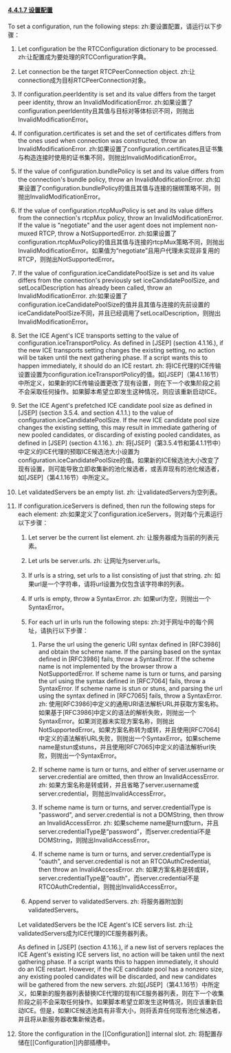 #### [4.4.1.7 设置配置](http://w3c.github.io/webrtc-pc/#set-the-configuration)

To set a configuration, run the following steps:
zh:要设置配置，请运行以下步骤：

1. Let configuration be the RTCConfiguration dictionary to be processed.
zh:让配置成为要处理的RTCConfiguration字典。

2. Let connection be the target RTCPeerConnection object.
zh:让connection成为目标RTCPeerConnection对象。

3. If configuration.peerIdentity is set and its value differs from the target peer identity, throw an InvalidModificationError. 
zh:如果设置了configuration.peerIdentity且其值与目标对等体标识不同，则抛出InvalidModificationError。

4. If configuration.certificates is set and the set of certificates differs from the ones used when connection was constructed, throw an InvalidModificationError.
zh:如果设置了configuration.certificates且证书集与构造连接时使用的证书集不同，则抛出InvalidModificationError。

5. If the value of configuration.bundlePolicy is set and its value differs from the connection's bundle policy, throw an InvalidModificationError.
zh:如果设置了configuration.bundlePolicy的值且其值与连接的捆绑策略不同，则抛出InvalidModificationError。

6. If the value of configuration.rtcpMuxPolicy is set and its value differs from the connection's rtcpMux policy, throw an InvalidModificationError. If the value is "negotiate" and the user agent does not implement non-muxed RTCP, throw a NotSupportedError.
zh:如果设置了configuration.rtcpMuxPolicy的值且其值与连接的rtcpMux策略不同，则抛出InvalidModificationError。如果值为“negotiate”且用户代理未实现非复用的RTCP，则抛出NotSupportedError。

7. If the value of configuration.iceCandidatePoolSize is set and its value differs from the connection's previously set iceCandidatePoolSize, and setLocalDescription has already been called, throw an InvalidModificationError.
zh:如果设置了configuration.iceCandidatePoolSize的值并且其值与连接的先前设置的iceCandidatePoolSize不同，并且已经调用了setLocalDescription，则抛出InvalidModificationError。

8. Set the ICE Agent's ICE transports setting to the value of configuration.iceTransportPolicy. As defined in [JSEP] (section 4.1.16.), if the new ICE transports setting changes the existing setting, no action will be taken until the next gathering phase. If a script wants this to happen immediately, it should do an ICE restart. 
zh: 将ICE代理的ICE传输设置设置为configuration.iceTransportPolicy的值。如[JSEP]（第4.1.16节）中所定义，如果新的ICE传输设置更改了现有设置，则在下一个收集阶段之前不会采取任何操作。如果脚本希望立即发生这种情况，则应该重新启动ICE。

9. Set the ICE Agent's prefetched ICE candidate pool size as defined in [JSEP] (section 3.5.4. and section 4.1.1.) to the value of configuration.iceCandidatePoolSize. If the new ICE candidate pool size changes the existing setting, this may result in immediate gathering of new pooled candidates, or discarding of existing pooled candidates, as defined in [JSEP] (section 4.1.16.). 
zh: 将[JSEP]（第3.5.4节和第4.1.1节中）中定义的ICE代理的预取ICE候选池大小设置为configuration.iceCandidatePoolSize的值。如果新的ICE候选池大小改变了现有设置，则可能导致立即收集新的池化候选者，或丢弃现有的池化候选者，如[JSEP]（第4.1.16节）中所定义。

10. Let validatedServers be an empty list. 
zh: 让validatedServers为空列表。

11. If configuration.iceServers is defined, then run the following steps for each element:
zh:如果定义了configuration.iceServers，则对每个元素运行以下步骤：

	1. Let server be the current list element. 
	zh: 让服务器成为当前的列表元素。

	2. Let urls be server.urls. 
	zh: 让网址为server.urls。

	3. If urls is a string, set urls to a list consisting of just that string. 
	zh: 如果url是一个字符串，请将url设置为仅包含该字符串的列表。

	4. If urls is empty, throw a SyntaxError. 
	zh: 如果url为空，则抛出一个SyntaxError。
	
	5. For each url in urls run the following steps: 
	zh:对于网址中的每个网址，请执行以下步骤：
	
		1. Parse the url using the generic URI syntax defined in [RFC3986] and obtain the scheme name. If the parsing based on the syntax defined in [RFC3986] fails, throw a SyntaxError. If the scheme name is not implemented by the browser throw a NotSupportedError. If scheme name is turn or turns, and parsing the url using the syntax defined in [RFC7064] fails, throw a SyntaxError. If scheme name is stun or stuns, and parsing the url using the syntax defined in [RFC7065] fails, throw a SyntaxError.  
		zh: 使用[RFC3986]中定义的通用URI语法解析URL并获取方案名称。如果基于[RFC3986]中定义的语法的解析失败，则抛出一个SyntaxError。如果浏览器未实现方案名称，则抛出NotSupportedError。如果方案名称转为或转，并且使用[RFC7064]中定义的语法解析URL失败，则抛出一个SyntaxError。如果scheme name是stun或stuns，并且使用[RFC7065]中定义的语法解析url失败，则抛出一个SyntaxError。
		
		2. If scheme name is turn or turns, and either of server.username or server.credential are omitted, then throw an InvalidAccessError. 
		zh: 如果方案名称是转或转，并且省略了server.username或server.credential，则抛出InvalidAccessError。
		
		3. If scheme name is turn or turns, and server.credentialType is "password", and server.credential is not a DOMString, then throw an InvalidAccessError. 
		zh: 如果scheme name是turn或turn，并且server.credentialType是“password”，而server.credential不是DOMString，则抛出InvalidAccessError。
		
		4. If scheme name is turn or turns, and server.credentialType is "oauth", and server.credential is not an RTCOAuthCredential, then throw an InvalidAccessError. 
		zh: 如果方案名称是转或转，server.credentialType是“oauth”，而server.credential不是RTCOAuthCredential，则抛出InvalidAccessError。
	
	6. Append server to validatedServers. 
	zh: 将服务器附加到validatedServers。
	
	Let validatedServers be the ICE Agent's ICE servers list.
	zh:让validatedServers成为ICE代理的ICE服务器列表。

	As defined in [JSEP] (section 4.1.16.), if a new list of servers replaces the ICE Agent's existing ICE servers list, no action will be taken until the next gathering phase. If a script wants this to happen immediately, it should do an ICE restart. However, if the ICE candidate pool has a nonzero size, any existing pooled candidates will be discarded, and new candidates will be gathered from the new servers.
	zh:如[JSEP]（第4.1.16节）中所定义，如果新的服务器列表替换ICE代理的现有ICE服务器列表，则在下一个收集阶段之前不会采取任何操作。如果脚本希望立即发生这种情况，则应该重新启动ICE。但是，如果ICE候选池具有非零大小，则将丢弃任何现有池化候选者，并且将从新服务器收集新候选者。

12. Store the configuration in the [[Configuration]] internal slot. 
zh: 将配置存储在[[Configuration]]内部插槽中。

